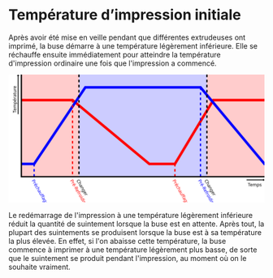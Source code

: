 Température d’impression initiale
===

Après avoir été mise en veille pendant que différentes extrudeuses ont imprimé, la buse démarre à une température légèrement inférieure. Elle se réchauffe ensuite immédiatement pour atteindre la température d'impression ordinaire une fois que l'impression a commencé.

![L'interrupteur de l'extrudeuse se produit à une température légèrement inférieure à la température d'impression normale](../images/temperature_regulation_fr.svg)

Le redémarrage de l'impression à une température légèrement inférieure réduit la quantité de suintement lorsque la buse est en attente. Après tout, la plupart des suintements se produisent lorsque la buse est à sa température la plus élevée. En effet, si l'on abaisse cette température, la buse commence à imprimer à une température légèrement plus basse, de sorte que le suintement se produit pendant l'impression, au moment où on le souhaite vraiment.
